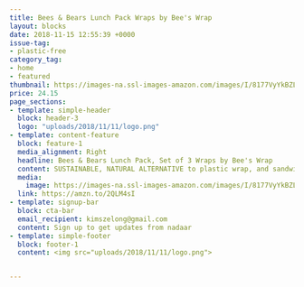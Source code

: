 ```yaml
---
title: Bees & Bears Lunch Pack Wraps by Bee's Wrap
layout: blocks
date: 2018-11-15 12:55:39 +0000
issue-tag:
- plastic-free
category_tag:
- home
- featured
thumbnail: https://images-na.ssl-images-amazon.com/images/I/8177VyYkBZL._SL1500_.jpg
price: 24.15
page_sections:
- template: simple-header
  block: header-3
  logo: "uploads/2018/11/11/logo.png"
- template: content-feature
  block: feature-1
  media_alignment: Right
  headline: Bees & Bears Lunch Pack, Set of 3 Wraps by Bee's Wrap
  content: SUSTAINABLE, NATURAL ALTERNATIVE to plastic wrap, and sandwich bags. Also makes a great earth friendly gift for those always on the go!
  media:
    image: https://images-na.ssl-images-amazon.com/images/I/8177VyYkBZL._SL1500_.jpg
  link: https://amzn.to/2QLM4sI
- template: signup-bar
  block: cta-bar
  email_recipient: kimszelong@gmail.com
  content: Sign up to get updates from nadaar
- template: simple-footer
  block: footer-1
  content: <img src="uploads/2018/11/11/logo.png">


---
```


